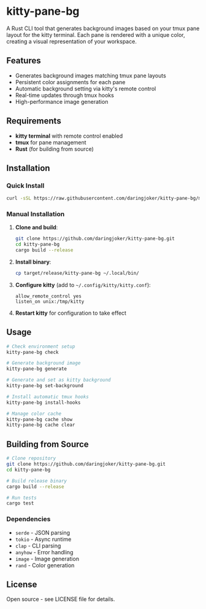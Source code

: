 # kitty-pane-bg

A Rust CLI tool that generates background images based on your tmux pane layout for the kitty terminal. Each pane is rendered with a unique color, creating a visual representation of your workspace.

## Features

- Generates background images matching tmux pane layouts
- Persistent color assignments for each pane
- Automatic background setting via kitty's remote control
- Real-time updates through tmux hooks
- High-performance image generation

## Requirements

- **kitty terminal** with remote control enabled
- **tmux** for pane management
- **Rust** (for building from source)

## Installation

### Quick Install

```bash
curl -sSL https://raw.githubusercontent.com/daringjoker/kitty-pane-bg/main/install.sh | sh
```

### Manual Installation

1. **Clone and build**:
   ```bash
   git clone https://github.com/daringjoker/kitty-pane-bg.git
   cd kitty-pane-bg
   cargo build --release
   ```

2. **Install binary**:
   ```bash
   cp target/release/kitty-pane-bg ~/.local/bin/
   ```

3. **Configure kitty** (add to `~/.config/kitty/kitty.conf`):
   ```
   allow_remote_control yes
   listen_on unix:/tmp/kitty
   ```

4. **Restart kitty** for configuration to take effect

## Usage

```bash
# Check environment setup
kitty-pane-bg check

# Generate background image
kitty-pane-bg generate

# Generate and set as kitty background
kitty-pane-bg set-background

# Install automatic tmux hooks
kitty-pane-bg install-hooks

# Manage color cache
kitty-pane-bg cache show
kitty-pane-bg cache clear
```

## Building from Source

```bash
# Clone repository
git clone https://github.com/daringjoker/kitty-pane-bg.git
cd kitty-pane-bg

# Build release binary
cargo build --release

# Run tests
cargo test
```

### Dependencies

- `serde` - JSON parsing
- `tokio` - Async runtime
- `clap` - CLI parsing
- `anyhow` - Error handling
- `image` - Image generation
- `rand` - Color generation

## License

Open source - see LICENSE file for details.
